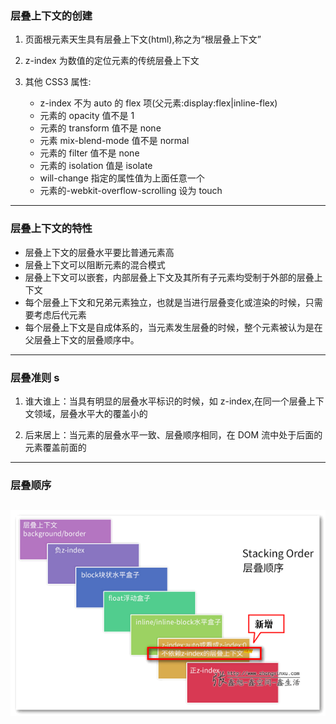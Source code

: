 ### 层叠上下文的创建

1. 页面根元素天生具有层叠上下文(html),称之为“根层叠上下文”

2. z-index 为数值的定位元素的传统层叠上下文

3. 其他 CSS3 属性:
   - z-index 不为 auto 的 flex 项(父元素:display:flex|inline-flex)
   - 元素的 opacity 值不是 1
   - 元素的 transform 值不是 none
   - 元素 mix-blend-mode 值不是 normal
   - 元素的 filter 值不是 none
   - 元素的 isolation 值是 isolate
   - will-change 指定的属性值为上面任意一个
   - 元素的-webkit-overflow-scrolling 设为 touch

---

### 层叠上下文的特性

- 层叠上下文的层叠水平要比普通元素高
- 层叠上下文可以阻断元素的混合模式
- 层叠上下文可以嵌套，内部层叠上下文及其所有子元素均受制于外部的层叠上下文
- 每个层叠上下文和兄弟元素独立，也就是当进行层叠变化或渲染的时候，只需要考虑后代元素
- 每个层叠上下文是自成体系的，当元素发生层叠的时候，整个元素被认为是在父层叠上下文的层叠顺序中。

---

### 层叠准则 s

1. 谁大谁上：当具有明显的层叠水平标识的时候，如 z-index,在同一个层叠上下文领域，层叠水平大的覆盖小的

2. 后来居上：当元素的层叠水平一致、层叠顺序相同，在 DOM 流中处于后面的元素覆盖前面的

---

### 层叠顺序

## ![blockchain](../assets/cdsxw.png "层叠顺序")
